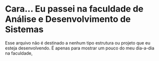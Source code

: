 # Cara... Eu passei na faculdade de Análise e Desenvolvimento de Sistemas

Esse arquivo não é destinado a nenhum tipo estrutura ou projeto que eu esteja desenvolvendo. É apenas para mostrar um pouco do meu dia-a-dia na faculdade,
